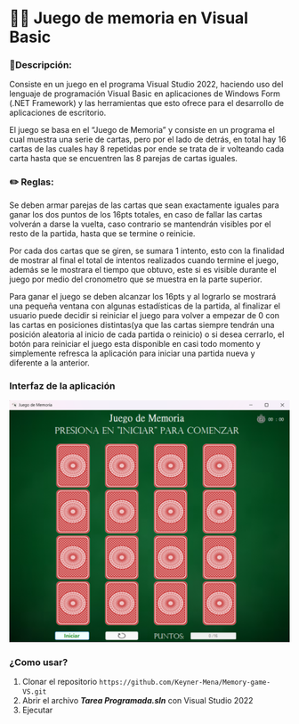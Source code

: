 # 🧠🔎 Juego de memoria en Visual Basic

### 📗Descripción:

Consiste en un juego en el programa Visual Studio 2022,
haciendo uso del lenguaje de programación Visual Basic en aplicaciones de Windows Form (.NET
Framework) y las herramientas que esto ofrece para el desarrollo de aplicaciones de escritorio.

El juego se basa en el “Juego de Memoria” y consiste en un programa el cual muestra una serie de
cartas, pero por el lado de detrás, en total hay 16 cartas de las cuales hay 8 repetidas
por ende se trata de ir volteando cada carta hasta que se encuentren las 8 parejas de cartas iguales.

### ✏️ Reglas:

Se deben armar parejas de las cartas que sean exactamente iguales para ganar los dos puntos de
los 16pts totales, en caso de fallar las cartas volverán a darse la vuelta, caso contrario se mantendrán
visibles por el resto de la partida, hasta que se termine o reinicie.

Por cada dos cartas que se giren, se sumara 1 intento, esto con la finalidad de mostrar al final el
total de intentos realizados cuando termine el juego, además se le mostrara el tiempo que obtuvo, este si es visible durante el juego por medio del cronometro que se muestra en la parte
superior.

Para ganar el juego se deben alcanzar los 16pts y al lograrlo se mostrará una pequeña ventana con
algunas estadísticas de la partida, al finalizar el usuario puede decidir si reiniciar el juego para volver
a empezar de 0 con las cartas en posiciones distintas(ya que las cartas siempre tendrán una posición
aleatoria al inicio de cada partida o reinicio) o si desea cerrarlo, el botón para reiniciar el juego esta
disponible en casi todo momento y simplemente refresca la aplicación para iniciar una partida nueva
y diferente a la anterior.

### Interfaz de la aplicación

![Interfaz](image.png)

### ¿Como usar?

1. Clonar el repositorio `https://github.com/Keyner-Mena/Memory-game-VS.git`
2. Abrir el archivo **_Tarea Programada.sln_** con Visual Studio 2022
3. Ejecutar

